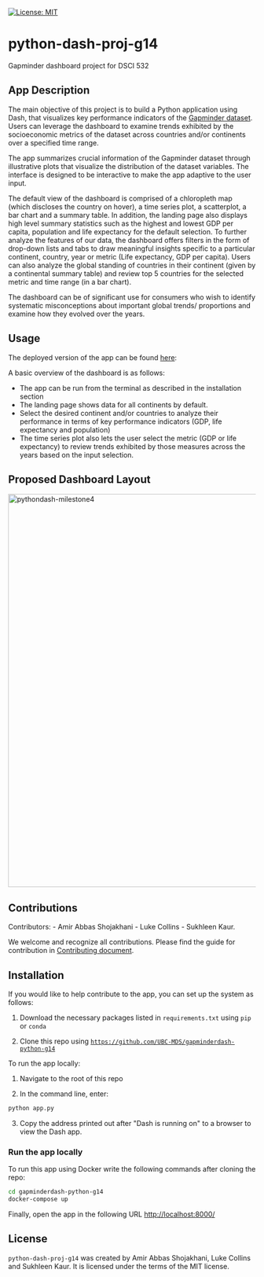 [![License: MIT](https://img.shields.io/badge/License-MIT-yellow.svg)](https://opensource.org/licenses/MIT)

# python-dash-proj-g14

Gapminder dashboard project for DSCI 532

## App Description

The main objective of this project is to build a Python application using Dash, that visualizes key performance indicators of the [Gapminder dataset](https://www.gapminder.org/data/). Users can leverage the dashboard to examine trends exhibited by the socioeconomic metrics of the dataset across countries and/or continents over a specified time range.

The app summarizes crucial information of the Gapminder dataset through illustrative plots that visualize the distribution of the dataset variables. The interface is designed to be interactive to make the app adaptive to the user input.

The default view of the dashboard is comprised of a chloropleth map (which discloses the country on hover), a time series plot, a scatterplot, a bar chart and a summary table. In addition, the landing page also displays high level summary statistics such as the highest and lowest GDP per capita, population and life expectancy for the default selection. To further analyze the features of our data, the dashboard offers filters in the form of drop-down lists and tabs to draw meaningful insights specific to a particular continent, country, year or metric (Life expectancy, GDP per capita). Users can also analyze the global standing of countries in their continent (given by a continental summary table) and review top 5 countries for the selected metric and time range (in a bar chart).

The dashboard can be of significant use for consumers who wish to identify systematic misconceptions about important global trends/ proportions and examine how they evolved over the years.

## Usage

The deployed version of the app can be found [here](https://gapdash14.herokuapp.com/):

A basic overview of the dashboard is as follows:

-   The app can be run from the terminal as described in the installation section
-   The landing page shows data for all continents by default.
-   Select the desired continent and/or countries to analyze their performance in terms of key performance indicators (GDP, life expectancy and population)
-   The time series plot also lets the user select the metric (GDP or life expectancy) to review trends exhibited by those measures across the years based on the input selection.

## Proposed Dashboard Layout

<img width="800" alt="pythondash-milestone4" src="https://user-images.githubusercontent.com/75291170/159137867-5e8584ff-8ec8-480d-99cc-ad55be7618bb.PNG">

## Contributions

Contributors: - Amir Abbas Shojakhani - Luke Collins - Sukhleen Kaur.

We welcome and recognize all contributions. Please find the guide for contribution in [Contributing document](https://github.com/UBC-MDS/gapminderdash-python-g14/blob/feat-map/CONTRIBUTING.md).

## Installation

If you would like to help contribute to the app, you can set up the system as follows:

1.  Download the necessary packages listed in `requirements.txt` using `pip` or `conda`

2.  Clone this repo using [`https://github.com/UBC-MDS/gapminderdash-python-g14`](https://github.com/UBC-MDS/gapminderdash-python-g14.git)

To run the app locally:

1.  Navigate to the root of this repo

2.  In the command line, enter:

```bash
python app.py
```

3.  Copy the address printed out after "Dash is running on" to a browser to view the Dash app.

### Run the app locally

To run this app using Docker write the following commands after cloning the repo:

``` bash
cd gapminderdash-python-g14
docker-compose up
```

Finally, open the app in the following URL <http://localhost:8000/>

## License

`python-dash-proj-g14` was created by Amir Abbas Shojakhani, Luke Collins and Sukhleen Kaur. It is licensed under the terms of the MIT license.

